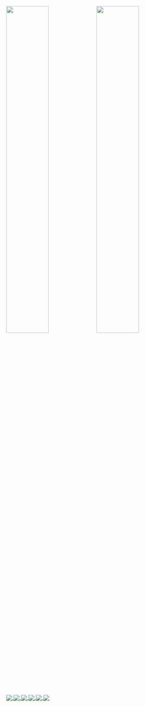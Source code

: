 <div>
    <img width="47.5%" align="center" src="https://github-readme-stats.vercel.app/api/top-langs/?username=igorcalvo&theme=gotham&hide_border=true&layout=pie" />
    <img width="47.5%" align="center" src="https://github-readme-stats.vercel.app/api?username=igorcalvo&hide=contribs,prs&hide_border=true&hide_rank=false&rank_icon=github&show=reviews,discussions_started,discussions_answered,prs_merged,prs_merged_percentage&theme=gotham" />
</div>

<a href="https://github.com/igorcalvo/linux">
  <img align="center" src="https://github-readme-stats.vercel.app/api/pin/?username=igorcalvo&repo=linux&show_owner=true&description_lines_cound=1&theme=gotham&hide_border=true" />
</a>
<a href="https://github.com/igorcalvo/scripts">
  <img align="center" src="https://github-readme-stats.vercel.app/api/pin/?username=igorcalvo&repo=scripts&show_owner=true&description_lines_cound=1&theme=gotham&hide_border=true" />
</a>

<a href="https://github.com/igorcalvo/nightly_check">
  <img align="center" src="https://github-readme-stats.vercel.app/api/pin/?username=igorcalvo&repo=nightly_check&show_owner=true&description_lines_cound=1&theme=gotham&hide_border=true" />
</a>
<a href="https://github.com/igorcalvo/rice">
  <img align="center" src="https://github-readme-stats.vercel.app/api/pin/?username=igorcalvo&repo=rice&show_owner=true&description_lines_cound=1&theme=gotham&hide_border=true" />
</a>

<a href="https://github.com/igorcalvo/sdi">
  <img align="center" src="https://github-readme-stats.vercel.app/api/pin/?username=igorcalvo&repo=sdi&show_owner=true&description_lines_cound=1&theme=gotham&hide_border=true" />
</a>
<a href="https://github.com/igorcalvo/sudoku">
  <img align="center" src="https://github-readme-stats.vercel.app/api/pin/?username=igorcalvo&repo=sudoku&show_owner=true&description_lines_cound=1&theme=gotham&hide_border=true" />
</a>
